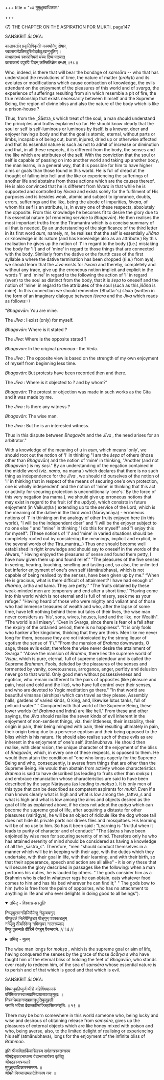 +++
title = "०७ मुमुक्षुत्वाधिकारः"

+++

(7) THE CHAPTER ON THE ASPIRATION FOR MUKTI. page147

SANSKRIT _ŚLOKA_:

कालावर्तान् प्रकृतिविकृतीः कामभोगेषु दोषान्  
ज्वालागर्तप्रतिमदुरितोदर्कदुःखानुभूतिम् ।  
याथातत्थ्यं स्वपरनियतं यच्च दिव्यं पदन्तत्  
काराकल्पं वपुरपि विदन् कस्तितिक्षेत बन्धम् ॥१८॥

Who, indeed, is there that will bear the bondage of _samsāra_ -- who that has understood the revolutions of time, the nature of matter (_prakṛti_) and its evolutes or modifications which cause contraction of knowledge, the evils attendant on the enjoyment of the pleasures of this world and of _svarga_, the experience of sufferings resulting from sin which resemble a pit of fire, the true relationship that exists necessarily between himself and the Supreme Being, the region of divine bliss and also the nature of the body which is like a prison-house ?

Thus, from the _Śāstra_s which treat of the soul, a man should understand the principles and truths explained so far. He should know clearly that the soul or self is self-luminous or luminous by itself, is a knower, doer and enjoyer having a body and that the goal is atomic, eternal, without parts or limbs, incapable of being cut, burnt, injured, dried up or otherwise affected and that its essential nature is such as not to admit of increase or diminution and that, in all these respects, it is different from the body, the senses and the like which are attributes of the self. With the conviction that the soul or self is capable of passing on into another world and taking up another body, the man learns, in a general way, that it is possible for him to have higher aims or goals than those found in this world. He is full of dread at the thought of falling into hell and the like or experiencing the sufferings of another life and abstains from those actions which are the causes thereof. He is also convinced that he is different from _Iśvara_ in that while he is supported and controlled by _Iśvara_ and exists solely for the fulfilment of His purposes and is besides weak, atomic and subject to ignorance, doubts, errors, sufferings and the like, being the abode of impurities, _Iśvara_, of whom his self is an attribute, is, in every one of these respects, absolutely the opposite. From this knowledge he becomes fit to desire the glory due to his essential nature (of rendering service to _Bhagavān_). He then realises the most important truths from the Tirumantra which is a concise summary of all that is needed. By an understanding of the significance of the third letter in its first word _aum_, namely, m, he realises that the self is essentially _Jñāna_ or knowledge in its nature (and has knowledge also as an attribute.) By this realisation he gives up the notion of 'I' in regard to the body ((i.e.) mistaking the body for 'I') and of 'mine' in regard to those things that are connected with the body. Similarly from the dative or the fourth case of the first syllable a where the dative termination has been dropped ((i.e.) from aya), we should learn that the _Jīva_   exists for _Iśvara_ and thereby, completely and without any trace, give up the erroneous notion implicit and explicit in the words 'I' and 'mine' in regard to the following the action of 'I' in regard (even) to the soul as distinct from the body, that it is _śeṣa_ to oneself and the notion of 'mine' in regard to the attributes of the soul (such as this _jñāna_ is mine). In this connection we should remember (Bhattar's) _śloka_  (written in the form of an imaginary dialogue between _Iśvara_ and the _Jīva_   which reads as follows:-)

"_Bhagavān_: You are mine.

The _Jīva_   : I exist (only) for myself.

_Bhagavān_: Where is it stated ?

The _Jīva_: Where is the opposite stated ?

_Bhagavān_: In the original _pramāṇa_ : the Veda.

The _Jīva_  : The opposite view is based on the strength of my own enjoyment of myself from beginning less time.

_Bhagavān_: But protests have been recorded then and there.

The _Jīva_   : Where is it objected to ? and by whom?'

_Bhagavān_: The protest or objection was made in such works as the Gita and it was made by me.

The _Jīva_  : Is there any witness ?

_Bhagavān_: The wise man.

The _Jīva_   : But he is an interested witness.

Thus in this dispute between _Bhagavān_ and the _Jīva_  , the need arises for an arbitrator."

With a knowledge of the meaning of u in _aum_, which means 'only', we should root out the notion of 'I' in thinking "I am the _śeṣa_ of others (those other than _Bhagavān_) and the notion of ‘mine' in thinking, "Another (and not _Bhagavān_ ) is my _śeṣī_." By an understanding of the negation contained in the middle word (viz. _namo_, na mama ) which declares that there is no such thing as independence for the _Jīva_  , we should rid ourselves of the notion of 'I' in thinking that in respect of the means of securing one's own protection, one is wholly independent' and the notion of 'mine' in thinking that this act or activity for securing protection is unconditionally 'one's.' By the force of this very negation (na mama ), we should give up erroneous notions that may exist in regard to the fruit (of the _upāya_), which consists in future enjoyment (in Vaikuṇṭha  ) extending up to the service of the Lord, which is the meaning of the dative in the third word (Nārāyanāya) - erroneous notions of 'I' in thinking on the analogy of other fruits enjoyed here (in this world), "I will be the independent doer” and “I will be the enjoyer subject to no one else " and "mine" in thinking "I do this for myself" and "I enjoy this for myself". (These notions of 'I' and 'mine' in varied situations should be completely rooted out by considering the meanings, implicit and explicit, in the several words of the Tiru_mantra_.) Thus one should become well established in right knowledge and should say to oneself in the words of the Alwars, " Having enjoyed the pleasures of sense and found them petty, I have now given them up and found relief." "The pleasures of the five senses in seeing, hearing, touching, smelling and tasting and, so also, the unlimited but inferior enjoyment of one's own self (ātmānubhava), which is not capable of being realised by the senses, have been given up by me.” “When He is gracious, what is there difficult of attainment? I have had enough of _dharma_, artha and kama. They are petty." "The fruits obtained by these weak-minded men are temporary and end after a short time.' "Having come into this world which is not eternal and is full of misery, seek me as your refuge." "Having heard of those who were mighty and valiant and of those who had immense treasures of wealth and who, after the lapse of some time, have left nothing behind them but tales of their lives, the wise man never considers as 'his', sons, wives, houses, land and the like, nor Wealth". "The world is all misery”. “Even in Svarga, since there is fear of a fall after the expiry of the ordained period, there is no happiness". "It is only fools who hanker after kingdoms, thinking that they are theirs. Men like me never long for them, because they are not intoxicated by the strong liquor of egotism the sense of 'I')." "From the mansion of _Brahma_ downwards, O sage, these evils exist; therefore the wise never desire the attainment of Svarga." "Above the mansion of _Brahma_, there lies the supreme world of _Viṣṇu_, which is pure, eternal, full of supreme splendour and is called the Supreme _Brahman_. Fools, deluded by the pleasures of the senses and tormented by vanity, covetousness, arrogance, anger, perfidy and delusion never go to that world. Only good men without possessiveness and egotism, who remain indifferent to the pairs of opposites (like pleasure and pain, heat and cold and the like), who have full control over their senses, and who are devoted to Yogic meditation go there." "In that world are beautiful vimanas (airships) which can travel as they please, Assembly halls, gardens of varied kinds, O king, and, likewise lotus tanks, full of pellucid water.” “ Compared with that world of the Supreme Being, these lower worlds (of _Brahma_ and Indra) are like hell." From these and other sayings, the _Jīva_   should realise the seven kinds of evil inherent in the enjoyment of non-sentient things, viz. their littleness, their instability, their origin in pain, their being mingled with pain, their resulting ultimately in pain, their origin being due to a perverse egotism and their being opposed to the bliss which is his nature. He should also realise such of these evils as are inherent in the enjoyment of one's self, ātmānubhava. He should then realise, with clear vision, the unique character of the enjoyment of the bliss of _Bhagavān_, which, in every one of these respects, is opposed to them. He would then attain the condition of "one who longs eagerly for the Supreme Being and who, consequently, is averse from things that are other than the Supreme Being. He would then abstain from activity whose characteristics _Brahma_ is said to have described (as leading to fruits other than _mokṣa_ ) and embrace renunciation whose characteristics are said to have been described by the sage Nārāyaṇa  (as leading to _mokṣa_ ). It is only men of this type that can be described as competent aspirants for _mukti_. Even if a man knows clearly what is high and what is low among the _tattva_s and what is high and what is low among the aims and objects desired as the goal of life as explained above, if he does not adopt the _upāya_ which can become the supreme goal of life, after acquiring a distaste for other pleasures (vairāgya), he will be an object of ridicule like the dog whose tail does not hide its private parts nor drives flies and mosquitoes. His learning will be of no use to him. So has it been said : "Learning is "fruitful when it leads to purity of character and of conduct:" "The śāstra s have been enjoined by wise men for securing serenity of mind. Therefore only he who has attained serenity of mind should be considered as having a knowledge of all the _śāstra_s". Therefore, "men "should conduct themselves in a manner which will be in keeping with their age, with the duties which they undertake, with their goal in life, with their learning, and with their birth, so that their appearance, speech and action are all alike" - it is only these that will secure the glory described in passages like the following: when a man performs his duties, he is lauded by others. "The gods consider him as a Brahmin who is clad in whatever rags he can obtain, eats whatever food comes to him and has his bed wherever he can find it;" " The gods bow to him (who is free from the pairs of opposites, who has no attachment to anything in life and who ever delights in doing good to all beings").

<details open><summary>तमिऴ् - विश्वास-प्रस्तुतिः</summary>

निण्ड्रबुराणनडियिणैयेन्दु नॆडुम्बयनुम्  
पॊण्ड्रुदले निलैयॆण्ड्रिडप् पॊङ्गुम् पवक्कडलुम्  
नण्ड्रिदु तीयदिदॆण्ड्रु नविण्ड्रवर् नल्लरुळाल्  
वॆण्ड्रु पुलन्गळै वीडिनै वेण्डुम् पॆरुम्बयने. // 14 //
</details>

<details><summary>तमिऴ् - मूलम्</summary>

निण्ड्रबुराणनडियिणैयेन्दु नॆडुम्बयनुम्  
पॊण्ड्रुदले निलैयॆण्ड्रिडप् पॊङ्गुम् पवक्कडलुम्  
नण्ड्रिदु तीयदिदॆण्ड्रु नविण्ड्रवर् नल्लरुळाल्  
वॆण्ड्रु पुलन्गळै वीडिनै वेण्डुम् पॆरुम्बयने. // 14 //
</details>

The wise man longs for _mokṣa_ , which is the supreme goal or aim of life, having conquered the senses by the grace of those _ācārya_ s who have taught him of the eternal bliss of holding the feet of _Bhagavān_, who stands ever ready to redeem him, of the sea of _samsāra_ whose essential nature is to perish and of that which is good and that which is evil.

SANSKRIT _ŚLOKA_:

विषमधुबहिष्कुर्वन्धीरो बहिर्विषयात्मकं  
परिमितरसस्वात्मप्राप्तिप्रयासपराङ्मुखः ।  
निरवधिमहानन्दब्रह्मानुभूतिकुतूहली  
जगति भविता दैवात्कश्चिज्जिहासितसंसृतिः ॥ १९ ॥

There may be born somewhere in this world someone who, being lucky and wise and desirous of obtaining release from _samsāra_, gives up the pleasures of external objects which are like honey mixed with poison and who, being averse, also, to the limited delight of realising or experiencing his self (atmānubhava), longs for the enjoyment of the infinite bliss of _Brahman_.

इति श्रीकवितार्किकसिंहस्य सर्वतन्त्रस्वतन्त्रस्य  
श्रीमद्वेङ्कटनाथस्य वेदान्ताचार्यस्य कृतिषु  
श्रीमद्रहस्यत्रयसारे  
मुमुक्षुत्वाधिकारस्सप्तमः ॥  
श्रीमते निगमान्तमहादेशिकाय नमः ॥

